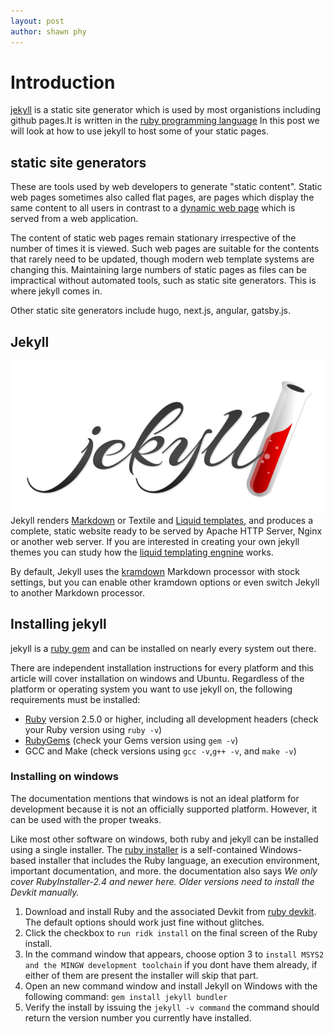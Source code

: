 ```yaml
---
layout: post
author: shawn phy 
--- 
```


# Introduction 
[jekyll](https://jekyllrb.com/) is a static site generator which is used by most organistions including github pages.It is written in the [ruby programming language](https://www.ruby-lang.org/en/) In this post we will look at how to use jekyll to host some of your static pages. 

## static site generators
These are tools used by web developers to generate "static content". Static web pages sometimes also called flat pages, are pages which display the same content to all users in contrast to a [dynamic web page](https://en.wikipedia.org/wiki/Dynamic_web_page) which is served from a web application.

The content of static web pages remain stationary irrespective of the number of times it is viewed. Such web pages are suitable for the contents that rarely need to be updated, though modern web template systems are changing this. Maintaining large numbers of static pages as files can be impractical without automated tools, such as static site generators. This is where jekyll comes in.

Other static site generators include hugo, next.js, angular, gatsby.js. 

## Jekyll
![](/assets/images/jekyll.png)
Jekyll renders [Markdown](https://www.markdownguide.org/) or Textile and [Liquid templates](https://shopify.github.io/liquid/), and produces a complete, static website ready to be served by Apache HTTP Server, Nginx or another web server. If you are interested in creating your own jekyll themes you can study how the [liquid templating engnine](https://shopify.github.io/liquid/basics/introduction/) works. 

By default, Jekyll uses the [kramdown](https://kramdown.gettalong.org/) Markdown processor with stock settings, but you can enable other kramdown options or even switch Jekyll to another Markdown processor.

## Installing jekyll 
jekyll is a [ruby gem](https://jekyllrb.com/docs/ruby-101/#gems) and can be installed on nearly every system out there. 

There are independent installation instructions for every platform and this article will cover installation on windows and Ubuntu. Regardless of the platform or operating system you want to use jekyll on, the following requirements must be installed:
- [Ruby](https://www.ruby-lang.org/en/downloads/) version 2.5.0 or higher, including all development headers (check your Ruby version using `ruby -v`)
- [RubyGems](https://rubygems.org/pages/download) (check your Gems version using `gem -v`)
- GCC and Make (check versions using `gcc -v`,`g++ -v`, and `make -v`)

### Installing on windows
The documentation mentions that windows is not an ideal platform for development because it is not an officially supported platform. However, it can be used with the proper tweaks. 

Like most other software on windows, both ruby and jekyll can be installed using a single installer. The [ruby installer](https://rubyinstaller.org/) is a self-contained Windows-based installer that includes the Ruby language, an execution environment, important documentation, and more. the documentation also says *We only cover RubyInstaller-2.4 and newer here. Older versions need to install the Devkit manually.*

1. Download and install Ruby and the associated Devkit from [ruby devkit](https://rubyinstaller.org/downloads/). The default options should work just fine without glitches.
2. Click the checkbox to `run ridk install` on the final screen of the Ruby install.
3. In the command window that appears, choose option 3 to `install MSYS2 and the MINGW development toolchain` if you dont have them already, if either of them are present the installer will skip that part.
4. Open an new command window and install Jekyll on Windows with the following command:
```gem install jekyll bundler```
5. Verify the install by issuing the ```jekyll -v command``` the command should return the version number you currently have installed. 